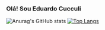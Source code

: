 ### Olá! Sou Eduardo Cucculi

![Anurag's GitHub stats](https://github-readme-stats.vercel.app/api?username=DevEduCucculi&show_icons=true&theme=dark)
[![Top Langs](https://github-readme-stats.vercel.app/api/top-langs/?username=DevEduCucculi&layout=compact&theme=dark)](https://github.com/anuraghazra/github-readme-stats)

